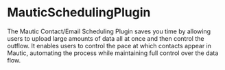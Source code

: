# MauticSchedulingPlugin
The Mautic Contact/Email Scheduling Plugin saves you time by allowing users to upload large amounts of data all at once and then control the outflow. It enables users to control the pace at which contacts appear in Mautic, automating the process while maintaining full control over the data flow.
